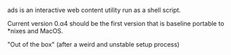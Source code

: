 ads is an interactive web content utility run as a shell script.

Current version 0.α4 should be the first version that is baseline portable to *nixes and MacOS.

"Out of the box" (after a weird and unstable setup process)